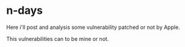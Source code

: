 # n-days
Here i'll post and analysis some vulnerability patched or not by Apple. 

This vulnerabilities can to be mine or not.
